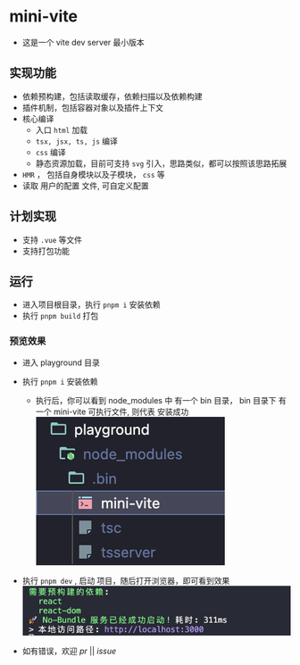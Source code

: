 # mini-vite

- 这是一个 vite dev server 最小版本

## 实现功能

- 依赖预构建，包括读取缓存，依赖扫描以及依赖构建
- 插件机制，包括容器对象以及插件上下文
- 核心编译
  - 入口 `html` 加载
  - `tsx, jsx, ts, js` 编译
  - `css` 编译
  - 静态资源加载，目前可支持 `svg` 引入，思路类似，都可以按照该思路拓展
- `HMR` ， 包括自身模块以及子模块， `css` 等
- 读取 用户的配置 文件, 可自定义配置

## 计划实现

- 支持 `.vue` 等文件
- 支持打包功能

## 运行

- 进入项目根目录，执行 `pnpm i` 安装依赖
- 执行 `pnpm build` 打包

### 预览效果

- 进入 playground 目录
- 执行 `pnpm i` 安装依赖
  - 执行后，你可以看到 node_modules 中 有一个 bin 目录， bin 目录下 有一个 mini-vite 可执行文件, 则代表 安装成功
    ![Alt text](./assert/dep.png)
- 执行 `pnpm dev` , 启动 项目，随后打开浏览器，即可看到效果
  ![Alt text](./assert/preview.png)

- 如有错误，欢迎 *pr* || *issue*